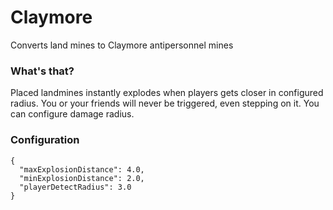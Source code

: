 # Claymore

Converts land mines to Claymore antipersonnel mines

### What's that?

Placed landmines instantly explodes when players gets closer in configured radius.
You or your friends will never be triggered, even stepping on it.
You can configure damage radius.

### Configuration

```
{
  "maxExplosionDistance": 4.0,
  "minExplosionDistance": 2.0,
  "playerDetectRadius": 3.0
}
```
